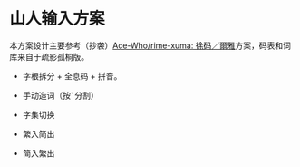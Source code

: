 # 山人输入方案

本方案设计主要参考（抄袭）[Ace-Who/rime-xuma: 徐码／爾雅](https://github.com/Ace-Who/rime-xuma)方案，码表和词库来自于疏影孤桐版。

- 字根拆分 + 全息码 + 拼音。

- 手动造词（按`` ` ``分割）

- 字集切换

- 繁入简出

- 简入繁出

  